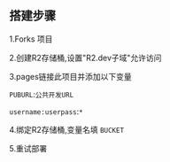 ## 搭建步骤 ##

1.Forks 项目


2.创建R2存储桶,设置"R2.dev子域"允许访问


3.pages链接此项目并添加以下变量


`PUBURL`:`公共开发URL`


`username:userpass`:`*`


4.绑定R2存储桶,变量名填 `BUCKET`


5.重试部署
